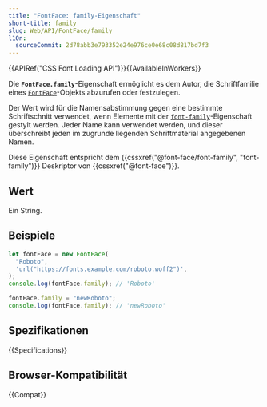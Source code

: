 ```yaml
---
title: "FontFace: family-Eigenschaft"
short-title: family
slug: Web/API/FontFace/family
l10n:
  sourceCommit: 2d78abb3e793352e24e976ce0e68c08d817bd7f3
---
```


{{APIRef("CSS Font Loading API")}}{{AvailableInWorkers}}

Die **`FontFace.family`**-Eigenschaft ermöglicht es dem Autor, die Schriftfamilie eines [`FontFace`](/de/docs/Web/API/FontFace)-Objekts abzurufen oder festzulegen.

Der Wert wird für die Namensabstimmung gegen eine bestimmte Schriftschnitt verwendet, wenn Elemente mit der [`font-family`](/de/docs/Web/CSS/Reference/Properties/font-family)-Eigenschaft gestylt werden. Jeder Name kann verwendet werden, und dieser überschreibt jeden im zugrunde liegenden Schriftmaterial angegebenen Namen.

Diese Eigenschaft entspricht dem {{cssxref("@font-face/font-family", "font-family")}} Deskriptor von {{cssxref("@font-face")}}.

## Wert

Ein String.

## Beispiele

```js
let fontFace = new FontFace(
  "Roboto",
  'url("https://fonts.example.com/roboto.woff2")',
);
console.log(fontFace.family); // 'Roboto'

fontFace.family = "newRoboto";
console.log(fontFace.family); // 'newRoboto'
```

## Spezifikationen

{{Specifications}}

## Browser-Kompatibilität

{{Compat}}
